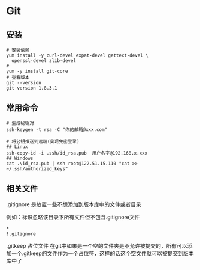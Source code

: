 # Git

## 安装

```shell
# 安装依赖
yum install -y curl-devel expat-devel gettext-devel \
  openssl-devel zlib-devel
# 
yum -y install git-core
# 查看版本
git --version
git version 1.8.3.1
```



## 常用命令

```shell
# 生成秘钥对
ssh-keygen -t rsa -C "你的邮箱@xxx.com"

# 将公钥推送到远端(实现免密登录)
## Linux
ssh-copy-id -i .ssh/id_rsa.pub  用户名字@192.168.x.xxx
## Windows
cat .\id_rsa.pub | ssh root@122.51.15.110 "cat >> ~/.ssh/authorized_keys"
```





## 相关文件

.gitignore 是放置一些不想添加到版本库中的文件或者目录

例如：标识忽略该目录下所有文件但不包含.gitignore文件

```
*
!.gitignore
```



.gitkeep 占位文件
在git中如果是一个空的文件夹是不允许被提交的，所有可以添加一个.gitkeep的文件作为一个占位符，这样的话这个空文件就可以被提交到版本库中了







